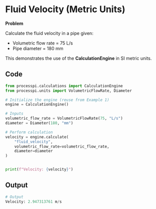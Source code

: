 # Fluid Velocity (Metric Units)

**Problem**

Calculate the fluid velocity in a pipe given:  

- Volumetric flow rate = 75 L/s  
- Pipe diameter = 180 mm  

This demonstrates the use of the **CalculationEngine** in SI metric units.

## Code

```python
from processpi.calculations import CalculationEngine
from processpi.units import VolumetricFlowRate, Diameter

# Initialize the engine (reuse from Example 1)
engine = CalculationEngine()

# Inputs
volumetric_flow_rate = VolumetricFlowRate(75, "L/s")
diameter = Diameter(180, "mm")

# Perform calculation
velocity = engine.calculate(
    "fluid_velocity",
    volumetric_flow_rate=volumetric_flow_rate,
    diameter=diameter
)


print(f"Velocity: {velocity}")
```
## Output
```py
# Output
Velocity: 2.947313761 m/s
```